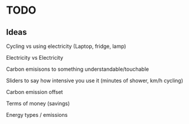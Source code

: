 # TODO

## Ideas

Cycling vs using electricity (Laptop, fridge, lamp)

Electricity vs Electricity

Carbon emisisons to something understandable/touchable

Sliders to say how intensive you use it (minutes of shower, km/h cycling)

Carbon emission offset

Terms of money (savings)

Energy types / emissions

